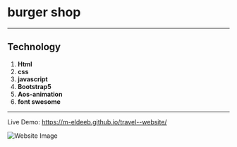 # burger shop

---
## Technology
1. **Html**
2. **css**
3. **javascript**
4. **Bootstrap5**
5. **Aos-animation**
6. **font swesome**
---

Live Demo: https://m-eldeeb.github.io/travel--website/

![Website Image](/images/website.png)
